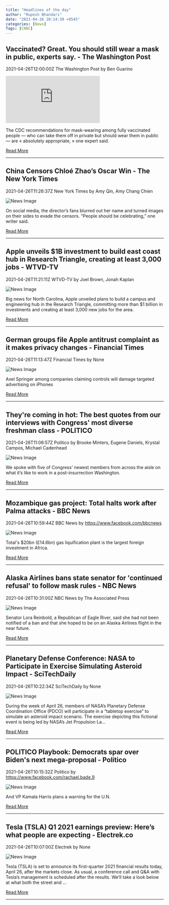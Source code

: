 ```yaml
---
title: "Headlines of the day"
author: "Rupesh Bhandari"
date: "2021-04-26 20:14:30 +0545"
categories: [News]
Tags: [CNBC]
---
```


## Vaccinated? Great. You should still wear a mask in public, experts say. - The Washington Post

2021-04-26T12:00:00Z The Washington Post by Ben Guarino

![News Image](https://www.washingtonpost.com/wp-apps/imrs.php?src=https://arc-anglerfish-washpost-prod-washpost.s3.amazonaws.com/public/VC57WWHSDAI6VABFLU2IS5UKZA.jpg&w=1440)

The CDC recommendations for mask-wearing among fully vaccinated people — who can take them off in private but should wear them in public — are « absolutely appropriate, » one expert said.

[Read More](https://www.washingtonpost.com/health/2021/04/26/vaccinated-wear-a-mask/)

---

## China Censors Chloé Zhao’s Oscar Win - The New York Times

2021-04-26T11:26:37Z New York Times by Amy Qin, Amy Chang Chien

![News Image](https://static01.nyt.com/images/2021/04/26/world/26china-oscars-01/26china-oscars-01-facebookJumbo.jpg)

On social media, the director’s fans blurred out her name and turned images on their sides to evade the censors. “People should be celebrating,” one writer said.

[Read More](https://www.nytimes.com/2021/04/26/world/asia/china-chloe-zhao-oscars.html)

---

## Apple unveils $1B investment to build east coast hub in Research Triangle, creating at least 3,000 jobs - WTVD-TV

2021-04-26T11:21:11Z WTVD-TV by Joel Brown, Jonah Kaplan

![News Image](https://cdn.abcotvs.com/dip/images/10548901_AppleGeneric.jpg?w=1600)

Big news for North Carolina, Apple unveiled plans to build a campus and engineering hub in the Research Triangle, committing more than $1 billion in investments and creating at least 3,000 new jobs for the area.

[Read More](https://abc11.com/apple-research-triangle-park-north-carolina/10547896/)

---

## German groups file Apple antitrust complaint as it makes privacy changes - Financial Times

2021-04-26T11:13:47Z Financial Times by None

![News Image](https://www.ft.com/__origami/service/image/v2/images/raw/https%3A%2F%2Fd1e00ek4ebabms.cloudfront.net%2Fproduction%2F0894b1f2-9b8c-4b3e-aed8-99c0d59eb2b3.jpg?source=next-opengraph&fit=scale-down&width=900)

Axel Springer among companies claiming controls will damage targeted advertising on iPhones

[Read More](https://www.ft.com/content/0a48d9aa-244b-4945-b2a0-01c68683544a)

---

## They're coming in hot: The best quotes from our interviews with Congress' most diverse freshman class - POLITICO

2021-04-26T11:06:57Z Politico by Brooke Minters, Eugene Daniels, Krystal Campos, Michael Cadenhead

![News Image](https://static.politico.com/1b/ee/da0db71649d3be064dd4dcd660e9/red-fresh-blue-illo-final-1.jpg)

We spoke with five of Congress’ newest members from across the aisle on what it’s like to work in a post-insurrection Washington.

[Read More](https://www.politico.com/news/2021/04/26/new-117th-congress-freshman-members-diversity-2021-483987)

---

## Mozambique gas project: Total halts work after Palma attacks - BBC News

2021-04-26T10:59:44Z BBC News by https://www.facebook.com/bbcnews

![News Image](https://ichef.bbci.co.uk/news/1024/branded_news/13006/production/_117803877_gettyimages-1232052021.jpg)

Total's $20bn (£14.6bn) gas liquification plant is the largest foreign investment in Africa.

[Read More](https://www.bbc.com/news/world-africa-56886085)

---

## Alaska Airlines bans state senator for 'continued refusal' to follow mask rules - NBC News

2021-04-26T10:31:00Z NBC News by The Associated Press

![News Image](https://media4.s-nbcnews.com/j/newscms/2021_17/3467792/210426-lora_reinbold-mc-1127_6126b632c98330ee2572978ed91e00e7.nbcnews-fp-1200-630.jpg)

Senator Lora Reinbold, a Republican of Eagle River, said she had not been notified of a ban and that she hoped to be on an Alaska Airlines flight in the near future.

[Read More](https://www.nbcnews.com/news/us-news/alaska-airlines-bans-state-senator-continued-refusal-follow-mask-rules-n1265332)

---

## Planetary Defense Conference: NASA to Participate in Exercise Simulating Asteroid Impact - SciTechDaily

2021-04-26T10:22:34Z SciTechDaily by None

![News Image](https://scitechdaily.com/images/Ancient-100-Kilometer-Diameter-Impact-Crater.jpg)

During the week of April 26, members of NASA’s Planetary Defense Coordination Office (PDCO) will participate in a “tabletop exercise” to simulate an asteroid impact scenario. The exercise depicting this fictional event is being led by NASA’s Jet Propulsion La…

[Read More](https://scitechdaily.com/planetary-defense-conference-nasa-to-participate-in-exercise-simulating-asteroid-impact/)

---

## POLITICO Playbook: Democrats spar over Biden's next mega-proposal - Politico

2021-04-26T10:15:32Z Politico by https://www.facebook.com/rachael.bade.9

![News Image](https://static.politico.com/08/10/15acd252430e9e4cedc977888fda/210426-sanders-biden-ap-773.jpg)

And VP Kamala Harris plans a warning for the U.N.

[Read More](https://www.politico.com/newsletters/playbook/2021/04/26/democrats-spar-over-bidens-next-mega-proposal-492595)

---

## Tesla (TSLA) Q1 2021 earnings preview: Here’s what people are expecting - Electrek.co

2021-04-26T10:07:00Z Electrek by None

![News Image](https://i2.wp.com/electrek.co/wp-content/uploads/sites/3/2016/03/img_1665-e1457955946161.jpg?resize=1200%2C628&quality=82&strip=all&ssl=1)

Tesla (TSLA) is set to announce its first-quarter 2021 financial results today, April 26, after the markets close. As usual, a conference call and Q&A with Tesla’s management is scheduled after the results. We’ll take a look below at what both the street and …

[Read More](https://electrek.co/2021/04/26/tesla-tsla-q1-2021-earnings-preview-expectations/)

---
